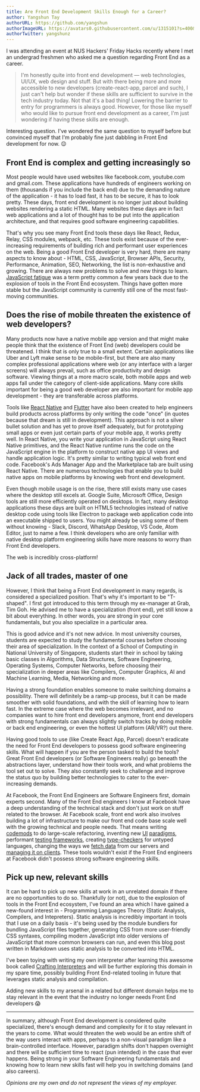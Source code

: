 ```yaml
---
title: Are Front End Development Skills Enough for a Career?
author: Yangshun Tay
authorURL: https://github.com/yangshun
authorImageURL: https://avatars0.githubusercontent.com/u/1315101?s=400&v=4
authorTwitter: yangshunz
---
```


I was attending an event at NUS Hackers' Friday Hacks recently where I met an undergrad freshmen who asked me a question regarding Front End as a career.

<!--truncate-->

> I'm honestly quite into front end development — web technologies, UI/UX, web design and stuff. But with there being more and more accessible to new developers (create-react-app, parcel and such), I just can't help but wonder if these skills are sufficient to survive in the tech industry today. Not that it's a bad thing! Lowering the barrier to entry for programmers is always good. However, for those like myself who would like to pursue front end development as a career, I'm just wondering if having these skills are enough.

Interesting question. I've wondered the same question to myself before but convinced myself that I'm probably fine just dabbling in Front End development for now. 😌

## Front End is complex and getting increasingly so

Most people would have used websites like facebook.com, youtube.com and gmail.com. These applications have hundreds of engineers working on them (thousands if you include the back end) due to the demanding nature of the application - it has to load fast, it has to be secure, it has to look pretty. These days, front end development is no longer just about building websites rendering a static HTML. Many websites these days are in fact web applications and a lot of thought has to be put into the application architecture, and that requires good software engineering capabilities.

That's why you see many Front End tools these days like React, Redux, Relay, CSS modules, webpack, etc. These tools exist because of the ever-increasing requirements of building rich and performant user experiences on the web. Being a good Front End developer is very hard, there are many aspects to know about - HTML, CSS, JavaScript, Browser APIs, Security, Performance, Animation, SEO, Networking, the list is non-exhaustive and growing. There are always new problems to solve and new things to learn. [JavaScript fatigue](https://medium.com/@ericclemmons/javascript-fatigue-48d4011b6fc4) was a term pretty common a few years back due to the explosion of tools in the Front End ecosystem. Things have gotten more stable but the JavaScript community is currently still one of the most fast-moving communities.

## Does the rise of mobile threaten the existence of web developers?

Many products now have a native mobile app version and that might make people think that the existence of Front End (web) developers could be threatened. I think that is only true to a small extent. Certain applications like Uber and Lyft make sense to be mobile-first, but there are also many complex professional applications where web (or any interface with a larger screens) will always prevail, such as office productivity and design software. Viewing things at a more macro scale, both mobile apps and web apps fall under the category of client-side applications. Many core skills important for being a good web developer are also important for mobile app development - they are transferable across platforms.

Tools like [React Native](https://github.com/facebook/react-native-website) and [Flutter](https://flutter.dev/) have also been created to help engineers build products across platforms by only writing the code "once" (in quotes because that dream is still in development). This approach is not a silver bullet solution and has yet to prove itself adequately, but for prototyping small apps or even just certain parts of your mobile app, it works pretty well. In React Native, you write your application in JavaScript using React Native primitives, and the React Native runtime runs the code on the JavaScript engine in the platform to construct native app UI views and handle application logic. It's pretty similar to writing typical web front end code. Facebook's Ads Manager App and the Marketplace tab are built using React Native. There are numerous technologies that enable you to build native apps on mobile platforms by knowing web front end development.

Even though mobile usage is on the rise, there still exists many use cases where the desktop still excels at. Google Suite, Microsoft Office, Design tools are still more efficiently operated on desktops. In fact, many desktop applications these days are built on HTML5 technologies instead of native desktop code using tools like Electron to package web application code into an executable shipped to users. You might already be using some of them without knowing - Slack, Discord, WhatsApp Desktop, VS Code, Atom Editor, just to name a few. I think developers who are only familiar with native desktop platform engineering skills have more reasons to worry than Front End developers.

The web is incredibly cross-platform!

## Jack of all trades, master of one

However, I think that being a Front End development in many regards, is considered a specialized position. That's why it's important to be "T-shaped". I first got introduced to this term through my ex-manager at Grab, Tim Goh. He advised me to have a specialization (front end), yet still know a bit about everything. In other words, you are strong in your core fundamentals, but you also specialize in a particular area.

This is good advice and it's not new advice. In most university courses, students are expected to study the fundamental courses before choosing their area of specialization. In the context of a School of Computing in National University of Singapore, students start their in school by taking basic classes in Algorithms, Data Structures, Software Engineering, Operating Systems, Computer Networks, before choosing their specialization in deeper areas like Compilers, Computer Graphics, AI and Machine Learning, Media, Networking and more.

Having a strong foundation enables someone to make switching domains a possibility. There will definitely be a ramp-up process, but it can be made smoother with solid foundations, and with the skill of learning how to learn fast. In the extreme case where the web becomes irrelevant, and no companies want to hire front end developers anymore, front end developers with strong fundamentals can always slightly switch tracks by doing mobile or back end engineering, or even the hottest UI platform (AR/VR?) out there.

Having good tools to use (like Create React App, Parcel) doesn't eradicate the need for Front End developers to possess good software engineering skills. What will happen if you are the person tasked to build the tools? Great Front End developers (or Software Engineers really) go beneath the abstractions layer, understand how their tools work, and what problems the tool set out to solve. They also constantly seek to challenge and improve the status quo by building better technologies to cater to the ever-increasing demands.

At Facebook, the Front End Engineers are Software Engineers first, domain experts second. Many of the Front End engineers I know at Facebook have a deep understanding of the technical stack and don't just work on stuff related to the browser. At Facebook scale, front end work also involves building a lot of infrastructure to make our front end code base scale well with the growing technical and people needs. That means writing [codemods](https://github.com/facebook/jscodeshift) to do large-scale refactoring, inventing new [UI](https://reactjs.org/) [paradigms](http://facebook.github.io/flux/), performant [testing frameworks](https://jestjs.io/), creating [type-checkers](https://flow.org/) for untyped languages, changing the ways we [fetch data](https://graphql.org/) from our servers and [managing it on clients](https://relay.dev/). These tools wouldn't exist if the Front End engineers at Facebook didn't possess strong software engineering skills.

## Pick up new, relevant skills

It can be hard to pick up new skills at work in an unrelated domain if there are no opportunities to do so. Thankfully (or not), due to the explosion of tools in the Front End ecosystem, I've found an area which I have gained a new-found interest in - Programming Languages Theory (Static Analysis, Compilers, and Intepreters). Static analysis is incredibly important in tools that I use on a daily basis - it's being used by the module bundlers for bundling JavaScript files together, generating CSS from more user-friendly CSS syntaxes, compiling modern JavaScript into older versions of JavaScript that more common browsers can run, and even this blog post written in Markdown uses static analysis to be converted into HTML.

I've been toying with writing my own interpreter after learning this awesome book called [Crafting Interpreters](http://www.craftinginterpreters.com/) and will be further exploring this domain in my spare time, possibly building Front End-related tooling in future that leverages static analysis and compilation.

Adding new skills to my arsenal in a related but different domain helps me to stay relevant in the event that the industry no longer needs Front End developers 😱

---

In summary, although Front End development is considered quite specialized, there's enough demand and complexity for it to stay relevant in the years to come. What would threaten the web would be an entire shift of the way users interact with apps, perhaps to a non-visual paradigm like a brain-controlled interface. However, paradigm shifts don't happen overnight and there will be sufficient time to react (pun intended) in the case that ever happens. Being strong in your Software Engineering fundamentals and knowing how to learn new skills fast will help you in switching domains (and also careers).

_Opinions are my own and do not represent the views of my employer._
